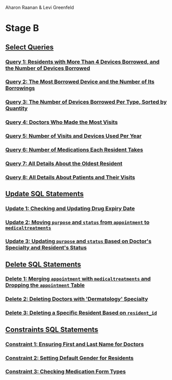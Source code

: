Aharon Raanan & Levi Greenfeld

# Stage B

## [Select Queries](../README.md#stage-b-select-queries)
### [Query 1: Residents with More Than 4 Devices Borrowed, and the Number of Devices Borrowed](../README.md#query-1-residents-with-more-than-4-devices-borrowed-and-the-number-of-devices-borrowed)
### [Query 2: The Most Borrowed Device and the Number of Its Borrowings](../README.md#query-2-the-most-borrowed-device-and-the-number-of-its-borrowings)
### [Query 3: The Number of Devices Borrowed Per Type, Sorted by Quantity](../README.md#query-3-the-number-of-devices-borrowed-per-type-sorted-by-quantity)
### [Query 4: Doctors Who Made the Most Visits](../README.md#query-4-doctors-who-made-the-most-visits)
### [Query 5: Number of Visits and Devices Used Per Year](../README.md#query-5-number-of-visits-and-devices-used-per-year)
### [Query 6: Number of Medications Each Resident Takes](../README.md#query-6-number-of-medications-each-resident-takes)
### [Query 7: All Details About the Oldest Resident](../README.md#query-7-all-details-about-the-oldest-resident)
### [Query 8: All Details About Patients and Their Visits](../README.md#query-8-all-details-about-patients-and-their-visits)

## [Update SQL Statements](../README.md#update-sql-statements)
### [Update 1: Checking and Updating Drug Expiry Date](../README.md#update-1-checking-and-updating-drug-expiry-date)
### [Update 2: Moving `purpose` and `status` from `appointment` to `medicaltreatments`](../README.md#update-2-moving-purpose-and-status-from-appointment-to-medicaltreatments)
### [Update 3: Updating `purpose` and `status` Based on Doctor's Specialty and Resident's Status](../README.md#update-3-updating-purpose-and-status-based-on-doctors-specialty-and-residents-status)

## [Delete SQL Statements](../README.md#delete-sql-statements)
### [Delete 1: Merging `appointment` with `medicaltreatments` and Dropping the `appointment` Table](../README.md#delete-1-merging-appointment-with-medicaltreatments-and-dropping-the-appointment-table)
### [Delete 2: Deleting Doctors with 'Dermatology' Specialty](../README.md#delete-2-deleting-doctors-with-dermatology-specialty)
### [Delete 3: Deleting a Specific Resident Based on `resident_id`](../README.md#delete-3-deleting-a-specific-resident-based-on-resident_id)

## [Constraints SQL Statements](../README.md#constraints-sql-statements)
### [Constraint 1: Ensuring First and Last Name for Doctors](../README.md#constraint-1-ensuring-first-and-last-name-for-doctors)
### [Constraint 2: Setting Default Gender for Residents](../README.md#constraint-2-setting-default-gender-for-residents)
### [Constraint 3: Checking Medication Form Types](../README.md#constraint-3-checking-medication-form-types)


  
